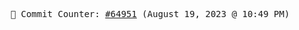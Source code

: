 <p align="center">
    <samp>
        📮 Commit Counter: <a href="https://github.com/Javascript-void0/Javascript-void0/commits/main">#64951</a> (August 19, 2023 @ 10:49 PM)
    </samp>
</p>